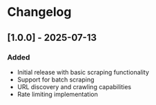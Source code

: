 # Changelog

## [1.0.0] - 2025-07-13

### Added

- Initial release with basic scraping functionality
- Support for batch scraping
- URL discovery and crawling capabilities
- Rate limiting implementation
